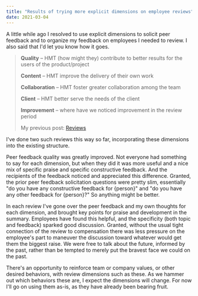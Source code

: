```yaml
---
title: "Results of trying more explicit dimensions on employee reviews"
date: 2021-03-04
---
```


A little while ago I resolved to use explicit dimensions to solicit peer feedback and to organize my feedback on employees I needed to review. I also said that I'd let you know how it goes.

> **Quality** – HMT (how might they) contribute to better results for the users of the product/project
> 
> **Content** – HMT improve the delivery of their own work
> 
> **Collaboration** – HMT foster greater collaboration among the team
> 
> **Client** – HMT better serve the needs of the client
> 
> **Improvement** – where have we noticed improvement in the review period
> 
> My previous post: [Reviews](https://jonplummer.local/2020/11/26/reviews/)

I've done two such reviews this way so far, incorporating these dimensions into the existing structure.

Peer feedback quality was greatly improved. Not everyone had something to say for each dimension, but when they did it was more useful and a nice mix of specific praise and specific constructive feedback. And the recipients of the feedback noticed and appreciated this difference. Granted, the prior peer feedback solicitation questions were pretty slim, essentially "do you have any constructive feedback for {person}" and "do you have any other feedback for {person}?" So anything might be better.

In each review I've gone over the peer feedback and my own thoughts for each dimension, and brought key points for praise and development in the summary. Employees have found this helpful, and the specificity (both topic and feedback) sparked good discussion. Granted, without the usual tight connection of the review to compensation there was less pressure on the employee's part to maneuver the discussion toward whatever would get them the biggest raise. We were free to talk about the future, informed by the past, rather than be tempted to merely put the bravest face we could on the past.

There's an opportunity to reinforce team or company values, or other desired behaviors, with review dimensions such as these. As we hammer out which behaviors these are, I expect the dimensions will change. For now I'll go on using them as-is, as they have already been bearing fruit.
